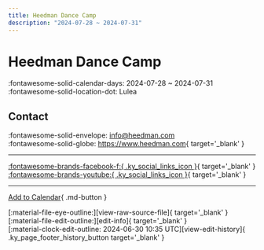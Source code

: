 ```yaml
---
title: Heedman Dance Camp
description: "2024-07-28 ~ 2024-07-31"
---
```


# Heedman Dance Camp 

:fontawesome-solid-calendar-days: 2024-07-28 ~ 2024-07-31  
:fontawesome-solid-location-dot: Lulea  

## Contact

:fontawesome-solid-envelope: <info@heedman.com>  
:fontawesome-solid-globe: <https://www.heedman.com>{ target='_blank' }  

---

 [:fontawesome-brands-facebook-f:{ .ky_social_links_icon }](https://www.facebook.com/asadanielheedman){ target='_blank' } [:fontawesome-brands-youtube:{ .ky_social_links_icon }](https://youtube.com/@asadanielheedman){ target='_blank' }

---

[Add to Calendar](https://swing.news/ics/en/2024/se/heedman-dance-camp-2024.ics){ .md-button }

<div class="ky_page_footer" markdown>
<div class="ky_page_footer_trailing" markdown="span">
[:material-file-eye-outline:][view-raw-source-file]{ target='_blank' }
[:material-file-edit-outline:][edit-info]{ target='_blank' }
</div>
<div class="ky_page_footer_leading" markdown="span">
[:material-clock-edit-outline: 2024-06-30 10:35 UTC][view-edit-history]{ .ky_page_footer_history_button target='_blank' }
</div>
</div>

[view-raw-source-file]: https://github.com/swingdance/events/blob/main/2024/se/heedman-dance-camp-2024.json "View Raw Source File"
[edit-info]: https://github.com/swingdance/events/issues/new?assignees=&labels=update+event&projects=&template=03-update_entity.yml&title=%5B2024%2Fse%5D%20Heedman%20Dance%20Camp&region=se&year=2024&id=heedman-dance-camp-2024&name=Heedman%20Dance%20Camp&org_id= "Edit Info"

[view-edit-history]: https://github.com/swingdance/events/commits/main/2024/se/heedman-dance-camp-2024.json "View Edit History"
